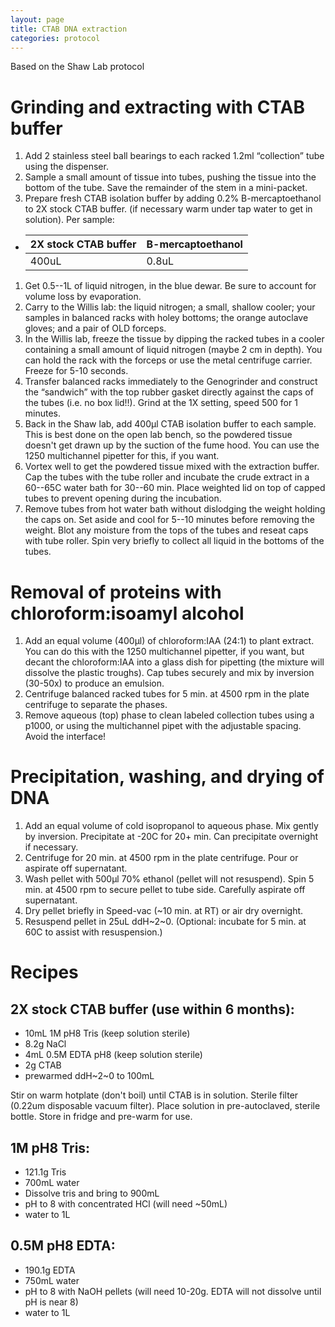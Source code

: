 ```yaml
---
layout: page
title: CTAB DNA extraction
categories: protocol
---
```

Based on the Shaw Lab protocol

# Grinding and extracting with CTAB buffer

1. Add 2 stainless steel ball bearings to each racked 1.2ml “collection” tube using the dispenser.
1. Sample a small amount of tissue into tubes, pushing the tissue into the bottom of the tube. Save the remainder of the stem in a mini-packet.
1. Prepare fresh CTAB isolation buffer by adding 0.2% B-mercaptoethanol to 2X stock CTAB buffer. (if necessary warm under tap water to get in solution). Per sample:
  * | 2X stock CTAB buffer | B-mercaptoethanol |
    | -------------------- | ----------------- |
    | 400uL | 0.8uL |  

1. Get 0.5--1L of liquid nitrogen, in the blue dewar. Be sure to account for volume loss by evaporation.
1. Carry to the Willis lab: the liquid nitrogen; a small, shallow cooler; your samples in balanced racks with holey bottoms; the orange autoclave gloves; and a pair of OLD forceps.
1. In the Willis lab, freeze the tissue by dipping the racked tubes in a cooler containing a small amount of liquid nitrogen (maybe 2 cm in depth). You can hold the rack with the forceps or use the metal centrifuge carrier. Freeze for 5-10 seconds.
1. Transfer balanced racks immediately to the Genogrinder and construct the “sandwich” with the top rubber gasket directly against the caps of the tubes (i.e. no box lid!!). Grind at the 1X setting, speed 500 for 1 minutes.
1. Back in the Shaw lab, add 400µl CTAB isolation buffer to each sample.  This is best done on the open lab bench, so the powdered tissue doesn't get drawn up by the suction of the fume hood.  You can use the 1250 multichannel pipetter for this, if you want.
1. Vortex well to get the powdered tissue mixed with the extraction buffer. Cap the tubes with the tube roller and incubate the crude extract in a 60--65C water bath for 30--60 min.  Place weighted lid on top of capped tubes to prevent opening during the incubation.
1. Remove tubes from hot water bath without dislodging the weight holding the caps on. Set aside and cool for 5--10 minutes before removing the weight. Blot any moisture from the tops of the tubes and reseat caps with tube roller. Spin very briefly to collect all liquid in the bottoms of the tubes.

# Removal of proteins with chloroform:isoamyl alcohol

1. Add an equal volume (400µl) of chloroform:IAA (24:1) to plant extract.  You can do this with the 1250 multichannel pipetter, if you want, but decant the chloroform:IAA into a glass dish for pipetting (the mixture will dissolve the plastic troughs). Cap tubes securely and mix by inversion (30-50x) to produce an emulsion.
1. Centrifuge balanced racked tubes for 5 min. at 4500 rpm in the plate centrifuge to separate the phases.
1. Remove aqueous (top) phase to clean labeled collection tubes using a p1000, or using the multichannel pipet with the adjustable spacing.  Avoid the interface!

# Precipitation, washing, and drying of DNA

1. Add an equal volume of cold isopropanol to aqueous phase.  Mix gently by inversion.  Precipitate at -20C for 20+ min.  Can precipitate overnight if necessary.
1. Centrifuge for 20 min. at 4500 rpm in the plate centrifuge.  Pour or aspirate off supernatant.
1. Wash pellet with 500µl 70% ethanol (pellet will not resuspend).  Spin 5 min. at 4500 rpm to secure pellet to tube side.  Carefully aspirate off supernatant.
1. Dry pellet briefly in Speed-vac (~10 min. at RT) or air dry overnight.
1. Resuspend pellet in 25uL ddH~2~0. (Optional: incubate for 5 min. at 60C to assist with resuspension.)


# Recipes

## 2X stock CTAB buffer (use within 6 months):

  * 10mL 1M pH8 Tris (keep solution sterile)
  * 8.2g NaCl
  * 4mL 0.5M EDTA pH8 (keep solution sterile)
  * 2g CTAB
  * prewarmed ddH~2~0 to 100mL

Stir on warm hotplate (don't boil) until CTAB is in solution. Sterile filter (0.22um disposable vacuum filter). Place solution in pre-autoclaved, sterile bottle. Store in fridge and pre-warm for use.  

## 1M pH8 Tris:

  * 121.1g Tris
  * 700mL water
  * Dissolve tris and bring to 900mL
  * pH to 8 with concentrated HCl (will need ~50mL)
  * water to 1L

## 0.5M pH8 EDTA:

  * 190.1g EDTA
  * 750mL water
  * pH to 8 with NaOH pellets (will need 10-20g.  EDTA will not dissolve until pH is near 8)
  * water to 1L
